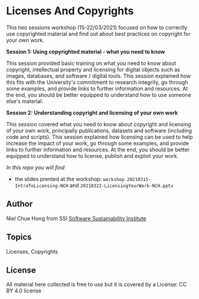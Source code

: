 # Licenses And Copyrights

This two sessions workshop (15-22/03/2021) focused on how to correctly use copyrighted material and find out about best practices on copyright for your own work. 


**Session 1: Using copyrighted material - what you need to know**

This session provided basic training on what you need to know about copyright, intellectual property and licensing for digital objects such as images, databases, and software / digital tools. 
This session explained how this fits with the University's commitment to research integrity, go through some examples, and provide links to further information and resources. At the end, you should be better equipped to understand how to use someone else's material. 

**Session 2: Understanding copyright and licensing of your own work** 

This session covered what you need to know about copyright and licensing of your own work, principally publications, datasets and software (including code and scripts). This session explained how licensing can be used to help increase the impact of your work, go through some examples, and provide links to further information and resources. At the end, you should be better equipped to understand how to license, publish and exploit your work. 

*In this repo you will find*

- the slides prented at the workshop: `workshop 20210315-IntroToLicensing-NCH` and `20210322-LicensingYourWork-NCH.pptx`


## Author
Niel Chue Hong from SSI [Software Sustainability Institute](https://www.software.ac.uk/about/staff/person/neil-chue-hong)

## Topics
Licenses, Copyrights

## License
All material here collected is free to use but it is covered by a License: CC BY 4.0 license
